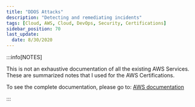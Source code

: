 ```yaml
---
title: "DDOS Attacks"
description: "Detecting and remediating incidents"
tags: [Cloud, AWS, Cloud, DevOps, Security, Certifications]
sidebar_position: 70
last_update:
  date: 8/30/2020
---
```



:::info[NOTES]

This is not an exhaustive documentation of all the existing AWS Services. These are summarized notes that I used for the AWS Certifications.

To see the complete documentation, please go to: [AWS documentation](https://docs.aws.amazon.com/)

:::

<!-- 
## Distributed Denial of Service (DDoS) Attack 

The goal of this attack is to make your application unavailable to your users by flooding your application with requests to make the service unusable and drain your resources. Different techniques can be used:

- large botnets
- reflection 
- amplification 

**How are DDoS Attacks Mitigated**

- Decrease attack surface area:

    - Minimize the exposure 
    - Does the entry point need to be public 
    - Use VPC or other methods for private access 

- Enable scaling to absorb impact of an attack: 

    - Doesn't fix the attack but helps to tolerate attacks
    - Cost of scaling versus the revenue loss due to unavailability 

- Understand what normal behavior is and be prepared for attack:

    - Can you spot when something is happening?
    - Who do you contact?
    - How do you react?

**AWS Technologies that can help to mitigate DDoS attack**

- AWS WAF, Shield, and Shield Advanced 
- Route53 
- CloudFront 
- Elastic Loadbalancer 
- Autoscaling
- CloudWatch 

## AWS WAF, Shield, and Shield Advanced 

### AWS WAF 

AWS WAF is a web application firewall that helps to protect your web applications from common web exploits that could affect application availability, compromise security, or consume excessive resources.

- Can specify web security rules on which traffic to allow or block  
- Can create custom rules to block common attack patterns

### AWS Shield and Shield Advanced
 
Shield is a managed service that is enabled by default and works in conjunction with WAF which provides basic DDoS protection at no additional cost for AWS customers.

Shield Advanced is a paid version:

- 3000USD per month plus additional data transfer fees
- Cost protection and advanced capabilities 
- Advanced DDoS protection 
- 24/7 DDoS response team 
- More visibility and reporting

**How does it work**

- WAF integrates with application loadbalancers at a regional level 
- It also works with CloudFront at a global level
- WAF also allows geofencing to allow access from certain countries
- Can be configured in multiple ways:

    - **Allow all** - withe exceptions 
    - **Block all** - with exceptions 
    - **Count** the ones that match certain properties

![](/img/docs/awswafshieldshieldadvanced.png)


## Throttling and Caching in API Gateway

As a recap, API Gateway is a fully managed service that makes it easy for developers to create, publich, maintain, monitor, and secure APIs at any scale.

- Creat REST and WebSocket APIs 
- Acts as front door for applications to access data, business logic, or functionality from your backend services

### Throttling 

The API Gateway Throttling feature prevents your API from being overwhelmed with too many requests.

- When exceeded, it returns a

    ```bash
    HTTP 429  TOO MANY REQUESTS 
    ```
- Allows you to configure how many requests your API can handle

    - request per second 
    - burst of requests 

![](/img/docs/awsapigwthrottlinefeature.png)

### Caching 

This feature allows caching the endpoint response. 

- If a lot users request for the same object, API Gateway can cache the response which reduces the processing 
- Reduces latency 
- When enabled, TTL can be from 300 to 3600 seconds

## Compliance Requirements using AWS Artifact and Macie

### AWS Macie

AWS Macie is a security service that uses machine learning to automatically discover, classify, and protect sensitive data in AWS.

- recognize personally identifiable information (PII) or intellectual property 
- provides dashboards and alerts for more visibility into how data can be accessed or moved 
- monitors data access activity for anomalies, and generates detailed  alerts 
- available to protect data stored in S3 

### AWS Artifact

It is a go-to central resource for compliance-related information such as compliance reports and online agreements such as PCI-DSS, ISO 27001, and so on.

## Managing Incident Responses

As part of the incident response strategy, we should be able to appropriately contain compromised resources and perform the following:

- conduct forensic investigations
- remove harmful elements from the architectures
- recovery of any important data 

It is recommended to have an incident response playbook that provides a step-by-step guide of what to do when an incident occurs. 

**Isolation** is the concept of limiting the visibility and scope of an element so that its actions only affect itself. In case of EC2 instances, this means the instance will not be able to see other instances or nodes on the network, as well as not having the ability to reach out to the internet. 

### Detection Mechanisms 

To isolate EC2 instances, we can start with using detection mechanisms (**Amazon GuardDuty** and **Amazon Inspector**) to determine what is wrong.

**Amazon GuardDuty**

- Amazon GuradDuty is a threat detection service that continually monitors and protects your AWS accounts, workloads, and data.
- It monirots and analyzes your metadata streams that come from AWS CloudTrail Events and VPC flow logs and then use Machine Learning to watch for anomalies within your architectures
- If GuardDuty detects any threat such as compromised EC2 instances that have been set up to serve malware to your users, or to mine for bitcoin, it can send alerts which can be integrated with event management systems.

**Amazon Inspector**

- Amazon Inspector is an automated security service that can assess accessibility of the instance, as well as the security state of the applications running in the instances.
- We can automate security testing against our fleets to make sure they are all running according to plan.
- If it finds any issues, Inspector can notify you directly by email, or it can message any service that accepts SNS notifications.


### Isolation  

Once we found out what's wrong, we have a couple of ways to perform the actual isolation.

- Security Group Isolation
- NACL Isolation
- Internet Gateway Isolation
- Route Table Isolation

#### Security Group Isolation

If an instance has multiple active security groups that overlap, AWS will apply the most permissive rule. 

1. Leverage stateful feature, which means outbound traffic is automatically allowed, regardless of any inbound or outbound rules
2. Note that we can never shut off traffic to an EC2 instance by adding a security group, but we can dictate which specific traffic to allow. 
3. As correct measure, remove any existing security group from the instance or delete all rules of the security groups attached to the instance.
3. Once we removed the rules, attach a new blank security group to the instance to ensure no traffic is coming in or out of the instance.

##### Tracked vs. Untracked Connections

Since security groups are stateful, they keep track of certain connections to allow traffic back into the network. Having said, we need to understand the difference between tracked and untracked connections.

**Untracked connections** are from traffic that come from a 0.0.0.0/0 (all traffic) rule AND a 0.0.0.0/0 (all traffic) from (0-65535) ports in the other direction. And this includes both inbound and outbound ways this rule can be written. Any traffic that fits this category will be immediately interrupted when a rule from a security group changes that would normally stop the flow of traffic.

- removing a rule
- updating a rule
- deleting a security group

<p align=center>
![](/img/docs/Devops-SRE-untracked-conn.png)
</p>

**Tracked connections** apply to any traffic that has a specific IP or CIDR rule within the security group. This would be something like allowing 203.0.113.1/32 for example. This is a specific IP address that has been allowed on the security. This type of traffic will NOT be immediately interrupted if a rule that has previously allowed its traffic to flow is removed.

To removed tracked connections:

1. Create a dedicated "isolation" security group.
2. Create a single rule of 0.0.0.0/0 for all traffic in both inbound and outbound rules.
3. Remove any existing security groups attached to the instance.
4. Associate isolation security group to the instance. 
5. Finally, delete both inbound and outbound rules created for the isolation security group. 


#### NACL Isolation

Network ACLs or NACLs helps in directing traffic into and out of the network at the subnet level. NACLs work by explicitly allowing or denying access to a subnet based on rules that we establish. 

- NACLs are **stateless**, which means that there must be an explicit rule that allows response traffic back into the network or out of the network (unlike Security groups) which are stateful and do this for you.

- All NACL rules are based on external IP addresses or CIDR blocks, and are not relative to any internal destinations.

- NACL and its associated rules can only be added to one subnet at a time

Unlike security groups, NACLs cannot be used in a **targeted** manner because when you change a NACL, it will impact all instances that are inside the subnet which basically isolates all of those instances instead of isolating just the compromised one.

To isolation using NACL, simply add a DENY rule for ALL traffic in the inbound and outbound rule. Another option is to create a dedicated NACL with all the DENY rules and replace the existing NACL with this new dedicated NACLs.

<p align=center>
![](/img/docs/nacl-isolation.png)
</p>

#### Route Table Isolation

A route table is connected to a subnet, just like the Network ACL. The route table helps the subnet direct traffic around your VPC. You will have one route table per VPC, and if you do not create one yourself, a default one will be applied. 

To isolate using route tables,  we simply need to remove all routes within a route table ( these could be internet gateway, Direct connections, or VPN connections).

Another option is to create a custom route table and associate this to the subnet. Note that the instances inside the same subnet will still be able to communicate with each other. We would have to first remove each and every dependency from the network (shut down every instance) in order to actually remove the internet gateway.

#### Internet Gateway Isolation

This is the top of the chain. AWS doesn't allow us to simply remove an itnernet gateway from the VPC if there are any EC2 dependencies within the VPC that require the internet gateway. This isolation can also be done by simply performing the route table isolation since enforcing a strict route table or blank route table also isolates at the gateway level.


### Compromised Instance Incident Run Book

> *This is a sample runbook for dealing with a suspected compromised Amazon EC2 instance.* 
> *Note that the Console UI gets updates and may change.*

Tag any resources you create with the key **IncidentStatus** and the value **Isolated**.

1. Detach the instance from its auto scaling group and tag it.

    ```bash
    EC2 > Auto Scaling groups > Select the ASG > Instance Management
    Select the instance > Actions > Detach
    ```

2. Create a new security group that disallows both inbound and outbound traffic (if one doesn't already exist)
3. Remove the instance's current security group and replace it with the group that blocks inbound and outbound traffic.

    ![](/img/docs/change-sec-groups-to-isoalte-instance.png) 

4. Remove the IAM role from the instance (ensure no role is associated)

    ![](/img/docs/modify-iam-role-to-isolate-ec2.png)

5. Snapshot the instance's root volume for later analysis.

    ![](/img/docs/snapshot-ebs-vol.png)

6. Create an AMI of the instance for later analysis.

    ![](/img/docs/create-an-ami-for-ec2.png)


### Incident Response Resources 

- [Introduction: Incident Response overview](https://www.ncsc.gov.uk/collection/incident-management/incident-response)
- [Incident Response vs. Incident Handling](https://isc.sans.edu/diary/Incident+Response+vs+Incident+Handling/6205)
- [Cloud Incident Response](https://www.paloaltonetworks.com/cyberpedia/unit-42-cloud-incident-response)
- [IR Playbook Designer](https://www.incidentresponse.org/playbooks/?fbclid=IwAR3n1j0O6Z4bK4GRY696H6XjrcHSR4Cy73ITF-I0cHG2EmoGTRIRM301C_0) -->
